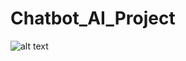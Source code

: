# Chatbot_AI_Project
![alt text](https://raw.githubusercontent.com/GauravChaubey807/Chatbot_AI_Project/sceenshots/Capture.PNG)
